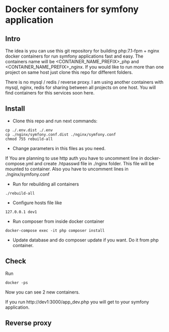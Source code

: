 # Docker containers for symfony application

## Intro
The idea is you can use this git repository for building php:7.1-fpm + nginx docker containers for run symfony applications fast 
and easy.  The containers name will be <CONTAINER_NAME_PREFIX>_php and <CONTAINER_NAME_PREFIX>_nginx. If you would like to run more than one project on same host just clone this repo for different folders. 

There is no mysql / redis / reverse proxy. I am using another containers with mysql, nginx, redis for sharing between 
all projects on one host. You will find containers for this services soon here. 


## Install 

- Clone this repo and run next commands:

```
cp ./.env.dist ./.env
cp ./nginx/symfony.conf.dist ./nginx/symfony.conf
chmod 755 rebuild-all
```

- Change parameters in this files as you need. 

If You are planning to use http auth you have to uncomment line in docker-compose.yml and
create .htpasswd file in ./nginx folder. This file will be mounted to container. Also you have
to uncomment lines in ./nginx/symfony.conf


- Run for rebuilding all containers
```
./rebuild-all
```

- Configure hosts file like 

```
127.0.0.1 dev1
```

- Run composer from inside docker container 

```
docker-compose exec -it php composer install

```

- Update database and do composer update if you want. Do it from php container.


## Check

Run 
```
docker -ps
```

Now you can see 2 new containers. 

If you run http://dev1:3000/app_dev.php you will get to your symfony application.


## Reverse proxy

